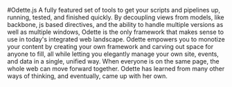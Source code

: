 #Odette.js
A fully featured set of tools to get your scripts and pipelines up, running, tested, and finished quickly. By decoupling views from models, like backbone, js based directives, and the ability to handle multiple versions as well as multiple windows, Odette is the only framework that makes sense to use in today's integrated web landscape. Odette empowers you to monotize your content by creating your own framework and carving out space for anyone to fill, all while letting you elegantly manage your own site, events, and data in a single, unified way. When everyone is on the same page, the whole web can move forward together. Odette has learned from many other ways of thinking, and eventually, came up with her own.

